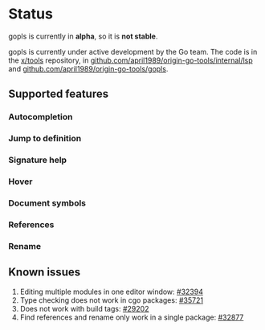 # Status

gopls is currently in **alpha**, so it is **not stable**.

gopls is currently under active development by the Go team. The code is in the [x/tools] repository, in [github.com/april1989/origin-go-tools/internal/lsp] and [github.com/april1989/origin-go-tools/gopls].

## Supported features

<!--- TODO: supported features
details and status for the features
missing features
--->

### Autocompletion
### Jump to definition
### Signature help
### Hover
### Document symbols
### References
### Rename

## Known issues

1. Editing multiple modules in one editor window: [#32394]
1. Type checking does not work in cgo packages: [#35721]
1. Does not work with build tags: [#29202]
1. Find references and rename only work in a single package: [#32877]

[x/tools]: https://github.com/golang/tools
[github.com/april1989/origin-go-tools/gopls]: https://github.com/golang/tools/tree/master/gopls
[github.com/april1989/origin-go-tools/internal/lsp]: https://github.com/golang/tools/tree/master/internal/lsp


[#32394]: https://github.com/golang/go/issues/32394
[#35721]: https://github.com/golang/go/issues/35721
[#29202]: https://github.com/golang/go/issues/29202
[#32877]: https://github.com/golang/go/issues/32877
